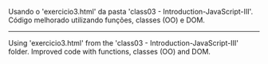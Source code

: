 Usando o 'exercicio3.html' da pasta 'class03 - Introduction-JavaScript-III'.
Código melhorado utilizando funções, classes (OO) e DOM.

----------------------------------------------------------------------------

Using 'exercicio3.html' from the 'class03 - Introduction-JavaScript-III' folder.
Improved code with functions, classes (OO) and DOM.